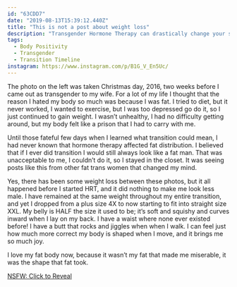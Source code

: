 ```yaml
---
id: "63CDD7"
date: "2019-08-13T15:39:12.440Z"
title: "This is not a post about weight loss"
description: "Transgender Hormone Therapy can drastically change your shape"
tags:
  - Body Positivity
  - Transgender
  - Transition Timeline
instagram: https://www.instagram.com/p/B1G_V_En5Uc/
---
```

The photo on the left was taken Christmas day, 2016, two weeks before I came out as transgender to my wife. For a lot of my life I thought that the reason I hated my body so much was because I was fat. I tried to diet, but it never worked, I wanted to exercise, but I was too depressed go do it, so I just continued to gain weight. I wasn’t unhealthy, I had no difficulty getting around, but my body felt like a prison that I had to carry with me.

Until those fateful few days when I learned what transition could mean, I had never known that hormone therapy affected fat distribution. I believed that if I ever did transition I would still always look like a fat man. That was unacceptable to me, I couldn’t do it, so I stayed in the closet. It was seeing posts like this from other fat trans women that changed my mind.

Yes, there has been some weight loss between these photos, but it all happened before I started HRT, and it did nothing to make me look less male. I have remained at the same weight throughout my entire transition, and yet I dropped from a plus size 4X to now starting to fit into straight size XXL. My belly is HALF the size it used to be; it’s soft and squishy and curves inward when I lay on my back. I have a waist where none ever existed before! I have a butt that rocks and jiggles when when I walk. I can feel just how much more correct my body is shaped when I move, and it brings me so much joy.

I love my fat body now, because it wasn’t my fat that made me miserable, it was the shape that fat took.

<a class="spoiler" id="spoiler" href="#spoiler"><span class="spoiler-wrap"><img src="../belly.jpeg" alt="" class="spoiler-target"></span><span class="spoiler-caption">NSFW: Click to Reveal</span></a>
